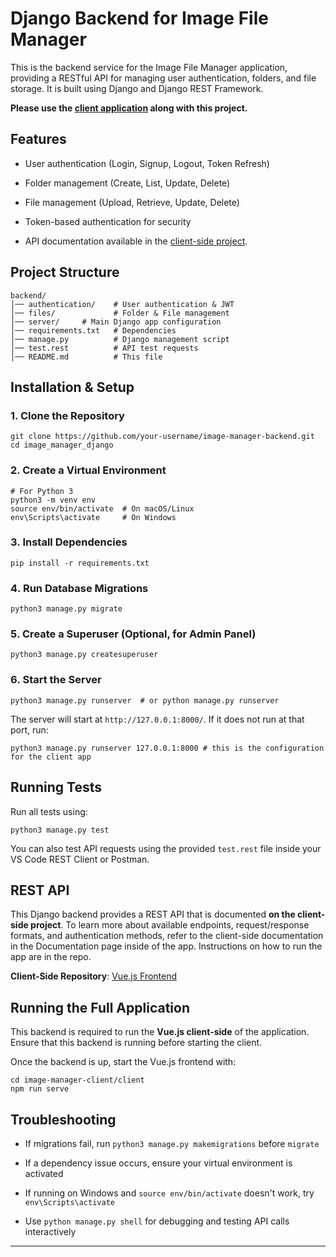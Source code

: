 # Django Backend for Image File Manager

This is the backend service for the Image File Manager application, providing a RESTful API for managing user authentication, folders, and file storage. It is built using Django and Django REST Framework.

<strong>Please use the [client application](https://github.com/tjaung/image_manager_client) along with this project.</strong>

## Features

- User authentication (Login, Signup, Logout, Token Refresh)

- Folder management (Create, List, Update, Delete)

- File management (Upload, Retrieve, Update, Delete)

- Token-based authentication for security

- API documentation available in the [client-side project](https://github.com/tjaung/image_manager_client).

## Project Structure

```
backend/
│── authentication/    # User authentication & JWT
│── files/             # Folder & File management
│── server/     # Main Django app configuration
│── requirements.txt   # Dependencies
│── manage.py          # Django management script
│── test.rest          # API test requests
│── README.md          # This file
```

## Installation & Setup

### 1️. Clone the Repository

```
git clone https://github.com/your-username/image-manager-backend.git
cd image_manager_django
```

### 2️. Create a Virtual Environment

```
# For Python 3
python3 -m venv env
source env/bin/activate  # On macOS/Linux
env\Scripts\activate     # On Windows
```

### 3️. Install Dependencies

```
pip install -r requirements.txt
```

### 4️. Run Database Migrations

```
python3 manage.py migrate
```

### 5️. Create a Superuser (Optional, for Admin Panel)

```
python3 manage.py createsuperuser
```

### 6️. Start the Server

```
python3 manage.py runserver  # or python manage.py runserver
```

The server will start at `http://127.0.0.1:8000/`. If it does not run at that port, run:

```
python3 manage.py runserver 127.0.0.1:8000 # this is the configuration for the client app
```

## Running Tests

Run all tests using:

```
python3 manage.py test
```

You can also test API requests using the provided `test.rest` file inside your VS Code REST Client or Postman.

## REST API

This Django backend provides a REST API that is documented **on the client-side project**. To learn more about available endpoints, request/response formats, and authentication methods, refer to the client-side documentation in the Documentation page inside of the app. Instructions on how to run the app are in the repo.

**Client-Side Repository**: [Vue.js Frontend](https://github.com/tjaung/image_manager_client)

## Running the Full Application

This backend is required to run the **Vue.js client-side** of the application. Ensure that this backend is running before starting the client.

Once the backend is up, start the Vue.js frontend with:

```
cd image-manager-client/client
npm run serve
```

## Troubleshooting

- If migrations fail, run `python3 manage.py makemigrations` before `migrate`

- If a dependency issue occurs, ensure your virtual environment is activated

- If running on Windows and `source env/bin/activate` doesn't work, try `env\Scripts\activate`

- Use `python manage.py shell` for debugging and testing API calls interactively

---
